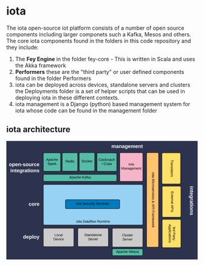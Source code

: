 # iota

The iota open-source iot platform consists of a number of open source components including larger componets such a Kafka, Mesos and others. The core
iota components found in the folders in this code repository and they include:

1. The **Fey Engine** in the folder fey-core - This is written in Scala and uses the Akka framework
2. **Performers** these are the "third party" or user defined components found in the folder Performers
3. iota can be deployed across devices, standalone servers and clusters the Deployments folder is a set of helper scripts that can be used in deploying iota in these different contexts. 
4. iota management is a Django (python) based management system for iota whose code can be found in the management folder

## iota architecture

 ![iota architecture](./images/iota.png)
